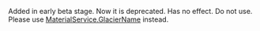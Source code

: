 Added in early beta stage. Now it is deprecated. Has no effect. Do not
use. Please use [MaterialService.GlacierName](https://create.roblox.com/docs/reference/engine/classes/MaterialService#GlacierName) instead.
